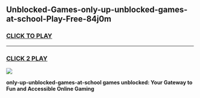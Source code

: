 
## Unblocked-Games-only-up-unblocked-games-at-school-Play-Free-84j0m
<h3>
<a href="https://premium76.site?title=only-up-unblocked-games-at-school&ref=09A">CLICK TO PLAY</a></h3>
<hr>

<h3>
<a href="https://premium76.site?title=only-up-unblocked-games-at-school&ref=09A">CLICK 2 PLAY</a>
  
</h3>

<a href="https://premium76.site?title=only-up-unblocked-games-at-school&ref=09A"><img src="https://clearcache.store/games.png"></a>


**only-up-unblocked-games-at-school games unblocked: Your Gateway to Fun and Accessible Online Gaming**
